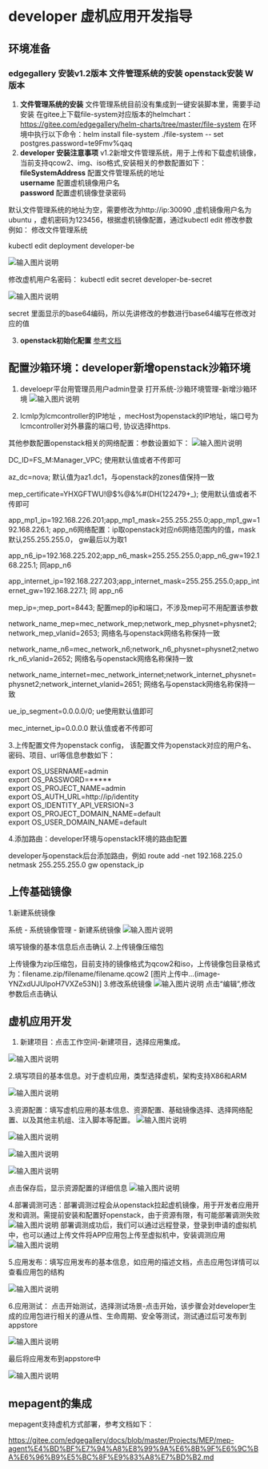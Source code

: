 # developer 虚机应用开发指导

## 环境准备

### edgegallery 安装v1.2版本 文件管理系统的安装 openstack安装 W版本 
1. **文件管理系统的安装**
文件管理系统目前没有集成到一键安装脚本里，需要手动安装
在gitee上下载file-system对应版本的helmchart：https://gitee.com/edgegallery/helm-charts/tree/master/file-system
在环境中执行以下命令：helm install file-system ./file-system -- set postgres.password=te9Fmv%qaq
2. **developer 安装注意事项** v1.2新增文件管理系统，用于上传和下载虚机镜像，当前支持qcow2、img、iso格式,安装相关的参数配置如下：   
**fileSystemAddress** 配置文件管理系统的地址                                                       
**username** 配置虚机镜像用户名                                                                   
**password** 配置虚机镜像登录密码 

默认文件管理系统的地址为空，需要修改为http://ip:30090 ,虚机镜像用户名为ubuntu ，虚机密码为123456，根据虚机镜像配置，通过kubectl edit 修改参数
例如：
修改文件管理系统

kubectl edit deployment developer-be 

![输入图片说明](https://images.gitee.com/uploads/images/2021/0703/100831_be9fd9ab_7625288.png "屏幕截图.png")

修改虚机用户名密码：
kubectl edit secret developer-be-secret 

![输入图片说明](https://images.gitee.com/uploads/images/2021/0703/101036_0bbb64db_7625288.png "屏幕截图.png")

secret 里面显示的base64编码，所以先讲修改的参数进行base64编写在修改对应的值
                                                                              
3. **openstack初始化配置**
[参考文档](../../Projects/Developer/Developer_OpenStack_Pre-configure.md)

## 配置沙箱环境：developer新增openstack沙箱环境

1. develoepr平台用管理员用户admin登录 打开系统-沙箱环境管理-新增沙箱环境
![输入图片说明](https://images.gitee.com/uploads/images/2021/0628/163538_c2d7c8b4_7625288.png "屏幕截图.png")

2. lcmIp为lcmcontroller的IP地址 ，mecHost为openstack的IP地址，端口号为lcmcontroller对外暴露的端口号, 协议选择https.   

其他参数配置openstack相关的网络配置：参数设置如下：
![输入图片说明](https://images.gitee.com/uploads/images/2021/0628/163330_baff108f_7625288.png "屏幕截图.png")

DC_ID=FS_M:Manager_VPC; 使用默认值或者不传即可

az_dc=nova;  默认值为az1.dc1，与openstack的zones值保持一致

mep_certificate=YHXGFTWU!@$%@&%#(DH(122479+_); 使用默认值或者不传即可

app_mp1_ip=192.168.226.201;app_mp1_mask=255.255.255.0;app_mp1_gw=192.168.226.1;  app_n6网络配置：ip取openstack对应n6网络范围内的值，mask默认255.255.255.0， gw最后以为取1

app_n6_ip=192.168.225.202;app_n6_mask=255.255.255.0;app_n6_gw=192.168.225.1; 同app_n6

app_internet_ip=192.168.227.203;app_internet_mask=255.255.255.0;app_internet_gw=192.168.227.1;  同 app_n6

mep_ip=;mep_port=8443; 配置mep的ip和端口，不涉及mep可不用配置该参数

network_name_mep=mec_network_mep;network_mep_physnet=physnet2;network_mep_vlanid=2653; 网络名与openstack网络名称保持一致

network_name_n6=mec_network_n6;network_n6_physnet=physnet2;network_n6_vlanid=2652; 网络名与openstack网络名称保持一致

network_name_internet=mec_network_internet;network_internet_physnet=physnet2;network_internet_vlanid=2651; 网络名与openstack网络名称保持一致

ue_ip_segment=0.0.0.0/0; ue使用默认值即可

mec_internet_ip=0.0.0.0  默认值或者不传即可

3.上传配置文件为openstack config， 该配置文件为openstack对应的用户名、密码、项目、url等信息参数如下：

export OS_USERNAME=admin    
export OS_PASSWORD=*****    
export OS_PROJECT_NAME=admin    
export OS_AUTH_URL=http://ip/identity     
export OS_IDENTITY_API_VERSION=3     
export OS_PROJECT_DOMAIN_NAME=default      
export OS_USER_DOMAIN_NAME=default     

4.添加路由：developer环境与openstack环境的路由配置

developer与openstack后台添加路由，例如
route add -net 192.168.225.0 netmask 255.255.255.0 gw openstack_ip

## 上传基础镜像
1.新建系统镜像

系统 - 系统镜像管理 - 新建系统镜像
![输入图片说明](https://images.gitee.com/uploads/images/2021/0706/111801_821e101d_9047452.png "屏幕截图.png")

填写镜像的基本信息后点击确认
2.上传镜像压缩包

上传镜像为zip压缩包，目前支持的镜像格式为qcow2和iso，上传镜像包目录格式为：filename.zip/filename/filename.qcow2
[图片上传中…(image-YNZxdUJUIpoH7VXZe53N)]
3.修改系统镜像
![输入图片说明](https://images.gitee.com/uploads/images/2021/0706/112158_ee1ac1da_9047452.png "屏幕截图.png")
点击“编辑”,修改参数后点击确认

## 虚机应用开发
1. 新建项目：点击工作空间-新建项目，选择应用集成。

![输入图片说明](https://images.gitee.com/uploads/images/2021/0706/095837_a0b50766_7625288.png "屏幕截图.png")

2.填写项目的基本信息。对于虚机应用，类型选择虚机，架构支持X86和ARM

![输入图片说明](https://images.gitee.com/uploads/images/2021/0706/095933_b22eab8d_7625288.png "屏幕截图.png")

3.资源配置：填写虚机应用的基本信息、资源配置、基础镜像选择、选择网络配置、以及其他主机组、注入脚本等配置。
![输入图片说明](https://images.gitee.com/uploads/images/2021/0706/100022_a448ce23_7625288.png "屏幕截图.png")

![输入图片说明](https://images.gitee.com/uploads/images/2021/0706/100113_60cb5fbb_7625288.png "屏幕截图.png")

![输入图片说明](https://images.gitee.com/uploads/images/2021/0706/100145_4a51761f_7625288.png "屏幕截图.png")

![输入图片说明](https://images.gitee.com/uploads/images/2021/0706/100223_023d24fe_7625288.png "屏幕截图.png")

点击保存后，显示资源配置的详细信息
![输入图片说明](https://images.gitee.com/uploads/images/2021/0706/100300_970fa983_7625288.png "屏幕截图.png")

4.部署调测可选：部署调测过程会从openstack拉起虚机镜像，用于开发者应用开发和调测。需提前安装和配置好openstack，由于资源有限，有可能部署调测失败
![输入图片说明](https://images.gitee.com/uploads/images/2021/0706/100407_8b2b296c_7625288.png "屏幕截图.png")
部署调测成功后，我们可以通过远程登录，登录到申请的虚拟机中，也可以通过上传文件将APP应用包上传至虚拟机中，安装调测应用
![输入图片说明](https://images.gitee.com/uploads/images/2021/0706/100617_2271e07e_7625288.png "屏幕截图.png")

5.应用发布：填写应用发布的基本信息，如应用的描述文档，点击应用包详情可以查看应用包的结构

![输入图片说明](https://images.gitee.com/uploads/images/2021/0706/100733_3799d8a7_7625288.png "屏幕截图.png")

6.应用测试： 点击开始测试，选择测试场景-点击开始，该步骤会对developer生成的应用包进行相关的遵从性、生命周期、安全等测试，测试通过后可发布到appstore

![输入图片说明](https://images.gitee.com/uploads/images/2021/0706/100819_13dc6bf8_7625288.png "屏幕截图.png")

最后将应用发布到appstore中

![输入图片说明](https://images.gitee.com/uploads/images/2021/0706/100919_c3a3facb_7625288.png "屏幕截图.png")

## mepagent的集成
mepagent支持虚机方式部署，参考文档如下：

https://gitee.com/edgegallery/docs/blob/master/Projects/MEP/mep-agent%E4%BD%BF%E7%94%A8%E8%99%9A%E6%8B%9F%E6%9C%BA%E6%96%B9%E5%BC%8F%E9%83%A8%E7%BD%B2.md

